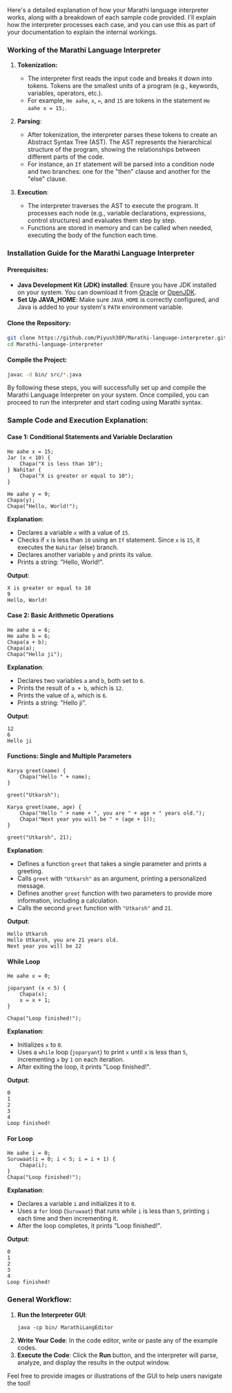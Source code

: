Here's a detailed explanation of how your Marathi language interpreter works, along with a breakdown of each sample code provided. I'll explain how the interpreter processes each case, and you can use this as part of your documentation to explain the internal workings.

### Working of the Marathi Language Interpreter

1. **Tokenization:**
   - The interpreter first reads the input code and breaks it down into tokens. Tokens are the smallest units of a program (e.g., keywords, variables, operators, etc.).
   - For example, `He aahe`, `x`, `=`, and `15` are tokens in the statement `He aahe x = 15;`.

2. **Parsing**:
   - After tokenization, the interpreter parses these tokens to create an Abstract Syntax Tree (AST). The AST represents the hierarchical structure of the program, showing the relationships between different parts of the code.
   - For instance, an `If` statement will be parsed into a condition node and two branches: one for the "then" clause and another for the "else" clause.

3. **Execution**:
   - The interpreter traverses the AST to execute the program. It processes each node (e.g., variable declarations, expressions, control structures) and evaluates them step by step.
   - Functions are stored in memory and can be called when needed, executing the body of the function each time.

### **Installation Guide for the Marathi Language Interpreter**

#### **Prerequisites:**
- **Java Development Kit (JDK) installed**: Ensure you have JDK installed on your system. You can download it from [Oracle](https://www.oracle.com/java/technologies/javase-jdk11-downloads.html) or [OpenJDK](https://openjdk.java.net/).
- **Set Up JAVA_HOME**: Make sure `JAVA_HOME` is correctly configured, and Java is added to your system's `PATH` environment variable.

#### **Clone the Repository:**
```bash
git clone https://github.com/Piyush30P/Marathi-language-interpreter.git
cd Marathi-language-interpreter
```

#### **Compile the Project:**
```bash
javac -d bin/ src/*.java
``` 

By following these steps, you will successfully set up and compile the Marathi Language Interpreter on your system. Once compiled, you can proceed to run the interpreter and start coding using Marathi syntax.
### Sample Code and Execution Explanation:

#### **Case 1: Conditional Statements and Variable Declaration**
```marathi
He aahe x = 15;  
Jar (x < 10) {
    Chapa("X is less than 10");
} Nahitar {
    Chapa("X is greater or equal to 10");
}

He aahe y = 9;
Chapa(y);
Chapa("Hello, World!");
```
**Explanation**:
- Declares a variable `x` with a value of `15`.
- Checks if `x` is less than `10` using an `If` statement. Since `x` is `15`, it executes the `Nahitar` (else) branch.
- Declares another variable `y` and prints its value.
- Prints a string: "Hello, World!".

**Output**:
```
X is greater or equal to 10
9
Hello, World!
```

#### **Case 2: Basic Arithmetic Operations**
```marathi
He aahe a = 6;
He aahe b = 6;
Chapa(a + b);
Chapa(a);
Chapa("Hello ji");
```
**Explanation**:
- Declares two variables `a` and `b`, both set to `6`.
- Prints the result of `a + b`, which is `12`.
- Prints the value of `a`, which is `6`.
- Prints a string: "Hello ji".

**Output**:
```
12
6
Hello ji
```

#### **Functions: Single and Multiple Parameters**
```marathi
Karya greet(name) {
    Chapa("Hello " + name);
}

greet("Utkarsh");

Karya greet(name, age) {
    Chapa("Hello " + name + ", you are " + age + " years old.");
    Chapa("Next year you will be " + (age + 1));
}

greet("Utkarsh", 21);
```
**Explanation**:
- Defines a function `greet` that takes a single parameter and prints a greeting.
- Calls `greet` with `"Utkarsh"` as an argument, printing a personalized message.
- Defines another `greet` function with two parameters to provide more information, including a calculation.
- Calls the second `greet` function with `"Utkarsh"` and `21`.

**Output**:
```
Hello Utkarsh
Hello Utkarsh, you are 21 years old.
Next year you will be 22
```

#### **While Loop**
```marathi
He aahe x = 0;

joparyant (x < 5) {
    Chapa(x);
    x = x + 1;
}

Chapa("Loop finished!");
```
**Explanation**:
- Initializes `x` to `0`.
- Uses a `while` loop (`joparyant`) to print `x` until `x` is less than `5`, incrementing `x` by `1` on each iteration.
- After exiting the loop, it prints "Loop finished!".

**Output**:
```
0
1
2
3
4
Loop finished!
```

#### **For Loop**
```marathi
He aahe i = 0;
Suruwaat(i = 0; i < 5; i = i + 1) {
    Chapa(i);
}
Chapa("Loop finished!");
```
**Explanation**:
- Declares a variable `i` and initializes it to `0`.
- Uses a `for` loop (`Suruwaat`) that runs while `i` is less than `5`, printing `i` each time and then incrementing it.
- After the loop completes, it prints "Loop finished!".

**Output**:
```
0
1
2
3
4
Loop finished!
```

### General Workflow:
1. **Run the Interpreter GUI**:
   ```
   java -cp bin/ MarathiLangEditor
   ```
2. **Write Your Code**: In the code editor, write or paste any of the example codes.
3. **Execute the Code**: Click the **Run** button, and the interpreter will parse, analyze, and display the results in the output window.

Feel free to provide images or illustrations of the GUI to help users navigate the tool!

